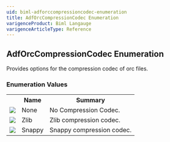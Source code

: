 ```yaml
---
uid: biml-adforccompressioncodec-enumeration
title: AdfOrcCompressionCodec Enumeration
varigenceProduct: Biml Langauge
varigenceArticleType: Reference
---
```


## AdfOrcCompressionCodec Enumeration<div class="LanguageSummary"><div class ="SummaryItem">Provides options for the compression codec of orc files.</div></div><div class="EnumValueGroup">### Enumeration Values<table id="EnumValue" class="MemberList"><tbody><tr><th class="MemberTypeIconColumnHeader">&nbsp;</th><th class="MemberNameColumnHeader">Name</th><th class="MemberSummaryColumnHeader">Summary</th></tr><tr class="cd0"><td align="center" class="MemberTypeIcon"><img src="enumValue.png"></img></td><td class="MemberName">None</td><td class="MemberSummary"><div class ="SummaryItem">No Compression Codec.</div></td></tr><tr class="cd1"><td align="center" class="MemberTypeIcon"><img src="enumValue.png"></img></td><td class="MemberName">Zlib</td><td class="MemberSummary"><div class ="SummaryItem">Zlib compression codec.</div></td></tr><tr class="cd0"><td align="center" class="MemberTypeIcon"><img src="enumValue.png"></img></td><td class="MemberName">Snappy</td><td class="MemberSummary"><div class ="SummaryItem">Snappy compression codec.</div></td></tr></tbody></table></div>
